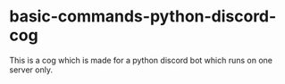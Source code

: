 # basic-commands-python-discord-cog
This is a cog which is made for a python discord bot which runs on one server only.
